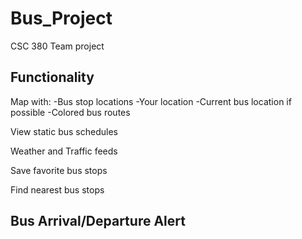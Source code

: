 # Bus_Project
CSC 380 Team project

Functionality
-----------------------------------
Map with:
-Bus stop locations
-Your location
-Current bus location if possible
-Colored bus routes

View static bus schedules

Weather and Traffic feeds

Save favorite bus stops

Find nearest bus stops

Bus Arrival/Departure Alert
-----------------------------------
